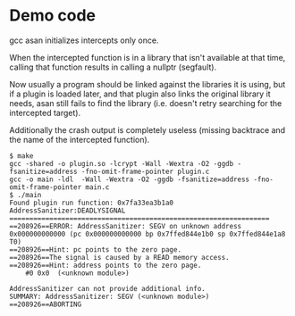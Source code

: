 # Demo code

gcc asan initializes intercepts only once.

When the intercepted function is in a library that isn't available at that time, calling that function results in calling a nullptr (segfault).

Now usually a program should be linked against the libraries it is using, but if a plugin is loaded later, and that plugin also links the original library it needs, asan still fails to find the library (i.e. doesn't retry searching for the intercepted target).

Additionally the crash output is completely useless (missing backtrace and the name of the intercepted function).

```
$ make
gcc -shared -o plugin.so -lcrypt -Wall -Wextra -O2 -ggdb -fsanitize=address -fno-omit-frame-pointer plugin.c
gcc -o main -ldl  -Wall -Wextra -O2 -ggdb -fsanitize=address -fno-omit-frame-pointer main.c
$ ./main
Found plugin run function: 0x7fa33ea3b1a0
AddressSanitizer:DEADLYSIGNAL
=================================================================
==208926==ERROR: AddressSanitizer: SEGV on unknown address 0x000000000000 (pc 0x000000000000 bp 0x7ffed844e1b0 sp 0x7ffed844e1a8 T0)
==208926==Hint: pc points to the zero page.
==208926==The signal is caused by a READ memory access.
==208926==Hint: address points to the zero page.
    #0 0x0  (<unknown module>)

AddressSanitizer can not provide additional info.
SUMMARY: AddressSanitizer: SEGV (<unknown module>) 
==208926==ABORTING
```
